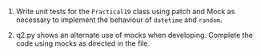 1. Write unit tests for the `Practical19` class using patch and Mock as necessary to implement the behaviour of `datetime` and `random`.

2. q2.py shows an alternate use of mocks when developing. Complete the 
code using mocks as directed in the file.
